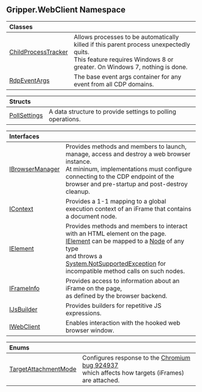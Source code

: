 ## Gripper.WebClient Namespace

| Classes | |
| :--- | :--- |
| [ChildProcessTracker](Gripper_WebClient_ChildProcessTracker 'Gripper.WebClient.ChildProcessTracker') | Allows processes to be automatically killed if this parent process unexpectedly quits.<br/>This feature requires Windows 8 or greater. On Windows 7, nothing is done. |
| [RdpEventArgs](Gripper_WebClient_RdpEventArgs 'Gripper.WebClient.RdpEventArgs') | The base event args container for any event from all CDP domains.<br/> |

| Structs | |
| :--- | :--- |
| [PollSettings](Gripper_WebClient_PollSettings 'Gripper.WebClient.PollSettings') | A data structure to provide settings to polling operations.<br/> |

| Interfaces | |
| :--- | :--- |
| [IBrowserManager](Gripper_WebClient_IBrowserManager 'Gripper.WebClient.IBrowserManager') | Provides methods and members to launch, manage, access and destroy a web browser instance.<br/>At mininum, implementations must configure connecting to the CDP endpoint of the browser and pre-startup and post-destroy cleanup.<br/> |
| [IContext](Gripper_WebClient_IContext 'Gripper.WebClient.IContext') | Provides a 1-1 mapping to a global execution context of an iFrame that contains a document node.<br/> |
| [IElement](Gripper_WebClient_IElement 'Gripper.WebClient.IElement') | Provides methods and members to interact with an HTML element on the page.<br/>[IElement](Gripper_WebClient_IElement 'Gripper.WebClient.IElement') can be mapped to a [Node](https://developer.mozilla.org/en-US/docs/Web/API/Node/nodeType 'https://developer.mozilla.org/en-US/docs/Web/API/Node/nodeType') of any type<br/>and throws a [System.NotSupportedException](https://docs.microsoft.com/en-us/dotnet/api/System.NotSupportedException 'System.NotSupportedException') for incompatible method calls on such nodes.<br/> |
| [IFrameInfo](Gripper_WebClient_IFrameInfo 'Gripper.WebClient.IFrameInfo') | Provides access to information about an iFrame on the page,<br/>as defined by the browser backend.<br/> |
| [IJsBuilder](Gripper_WebClient_IJsBuilder 'Gripper.WebClient.IJsBuilder') | Provides builders for repetitive JS expressions.<br/> |
| [IWebClient](Gripper_WebClient_IWebClient 'Gripper.WebClient.IWebClient') | Enables interaction with the hooked web browser window.<br/> |

| Enums | |
| :--- | :--- |
| [TargetAttachmentMode](Gripper_WebClient_TargetAttachmentMode 'Gripper.WebClient.TargetAttachmentMode') | Configures response to the [ Chromium bug 924937 ](https://bugs.chromium.org/p/chromium/issues/detail?id=924937#c13 'https://bugs.chromium.org/p/chromium/issues/detail?id=924937#c13') <br/>which affects how targets (iFrames) are attached.<br/> |

